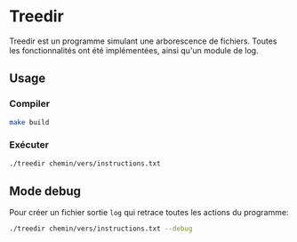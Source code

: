 # Treedir

Treedir est un programme simulant une arborescence de fichiers.
Toutes les fonctionnalités ont été implémentées, ainsi qu'un module de log.

## Usage
### Compiler
```bash
make build
```

### Exécuter
```bash
./treedir chemin/vers/instructions.txt
```

## Mode debug

Pour créer un fichier sortie `log` qui retrace toutes les actions du programme:

```bash
./treedir chemin/vers/instructions.txt --debug
```
